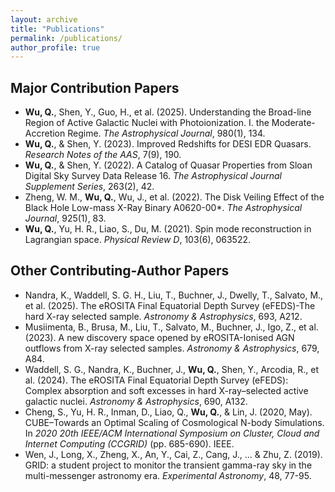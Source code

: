 ```yaml
---
layout: archive
title: "Publications"
permalink: /publications/
author_profile: true
---
```


Major Contribution Papers
------

- **Wu, Q.**, Shen, Y., Guo, H., et al. (2025). Understanding the Broad-line Region of Active Galactic Nuclei with Photoionization. I. the Moderate-Accretion Regime. *The Astrophysical Journal*, 980(1), 134.
- **Wu, Q.**, & Shen, Y. (2023). Improved Redshifts for DESI EDR Quasars. *Research Notes of the AAS*, 7(9), 190.
- **Wu, Q.**, & Shen, Y. (2022). A Catalog of Quasar Properties from Sloan Digital Sky Survey Data Release 16. *The Astrophysical Journal Supplement Series*, 263(2), 42.
- Zheng, W. M., **Wu, Q.**, Wu, J., et al. (2022). The Disk Veiling Effect of the Black Hole Low-mass X-Ray Binary A0620-00*. *The Astrophysical Journal*, 925(1), 83.
- **Wu, Q.**, Yu, H. R., Liao, S., Du, M. (2021). Spin mode reconstruction in Lagrangian space. *Physical Review D*, 103(6), 063522.


Other Contributing-Author Papers
------
- Nandra, K., Waddell, S. G. H., Liu, T., Buchner, J., Dwelly, T., Salvato, M., et al. (2025). The eROSITA Final Equatorial Depth Survey (eFEDS)-The hard X-ray selected sample. *Astronomy & Astrophysics*, 693, A212.
- Musiimenta, B., Brusa, M., Liu, T., Salvato, M., Buchner, J., Igo, Z., et al. (2023). A new discovery space opened by eROSITA-Ionised AGN outflows from X-ray selected samples. *Astronomy & Astrophysics*, 679, A84.
- Waddell, S. G., Nandra, K., Buchner, J., **Wu, Q.**, Shen, Y., Arcodia, R., et al. (2024). The eROSITA Final Equatorial Depth Survey (eFEDS): Complex absorption and soft excesses in hard X-ray–selected active galactic nuclei. *Astronomy & Astrophysics*, 690, A132.
- Cheng, S., Yu, H. R., Inman, D., Liao, Q., **Wu, Q.**, & Lin, J. (2020, May). CUBE–Towards an Optimal Scaling of Cosmological N-body Simulations. In *2020 20th IEEE/ACM International Symposium on Cluster, Cloud and Internet Computing (CCGRID)* (pp. 685-690). IEEE.
- Wen, J., Long, X., Zheng, X., An, Y., Cai, Z., Cang, J., ... & Zhu, Z. (2019). GRID: a student project to monitor the transient gamma-ray sky in the multi-messenger astronomy era. *Experimental Astronomy*, 48, 77-95.
